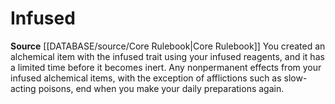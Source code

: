 ﻿---
id: '94'
name: Infused
rarity: Common
rus_type_level: null
source: '[[DATABASE/source/Core Rulebook|Core Rulebook]]'
trait:
- Infused
type: Trait

---
# Infused

**Source** [[DATABASE/source/Core Rulebook|Core Rulebook]] 
You created an alchemical item with the infused trait using your infused reagents, and it has a limited time before it becomes inert. Any nonpermanent effects from your infused alchemical items, with the exception of afflictions such as slow-acting poisons, end when you make your daily preparations again.